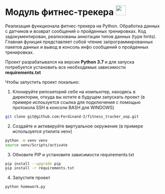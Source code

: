# Модуль фитнес-трекера <img src="https://filearchive.cnews.ru/img/book/2022/05/26/490-4906665_fitness-icon-png-emblem-clipart.png" width=32>

Реализация функционала фитнес-трекера на Python. Обработка данных с датчиков и возврат сообщений о пройденных тренировках.
Код задокументирован, реализованы аннотации типов данных (type hints).
Главная функция представляет собой чтение запрограммированных пакетов данных и вывод в консоль инфо сообщений о пройденных тренировках.

Проект разрабатывался на версии <b>Python 3.7</b> и для запуска потребуется установить все необходимые зависимости <b>requirements.txt</b>

Чтобы запустить проект локально:

1. Клонируйте репозиторий себе на компьютер, находясь в директории, откуда вы хотите в будущем запускать проект (в примере испоьзуется ссылка для подключения с помощью протокола SSH в консоли BASH для WINDOWS)

```BASH
git clone git@github.com:Ferdinand-I/fitness_tracker_oop.git
```

2. Создайте и активируйте виртуальное окружение (в примере используется утилита venv)

```BASH
python -m venv venv
source venv/Scripts/activate
```

3. Обновите PIP и установите зависимости requirements.txt

```BASH
pip install --upgrade pip
pip install -r requirements.txt
```

4. Запустите проект 

```BASH
python homework.py
```
